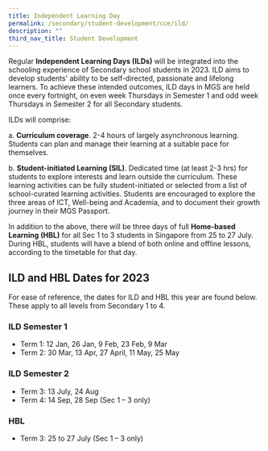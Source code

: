 ```yaml
---
title: Independent Learning Day
permalink: /secondary/student-development/cce/ild/
description: ""
third_nav_title: Student Development
---
```

Regular **Independent Learning Days (ILDs)** will be integrated into the schooling experience of Secondary school students in 2023. ILD aims to develop students' ability to be self-directed, passionate and lifelong learners. To achieve these intended outcomes, ILD days in MGS are held once every fortnight, on even week Thursdays in Semester 1 and odd week Thursdays in Semester 2 for all Secondary students.  
 

ILDs will comprise:

a. **Curriculum coverage**. 2-4 hours of largely asynchronous learning. Students can plan and manage their learning at a suitable pace for themselves.

b. **Student-initiated Learning (SIL)**. Dedicated time (at least 2-3 hrs) for students to explore interests and learn outside the curriculum. These learning activities can be fully student-initiated or selected from a list of school-curated learning activities. Students are encouraged to explore the three areas of ICT, Well-being and Academia, and to document their growth journey in their MGS Passport.  
 

In addition to the above, there will be three days of full **Home-based Learning (HBL)** for all Sec 1 to 3 students in Singapore from 25 to 27 July.  During HBL, students will have a blend of both online and offline lessons, according to the timetable for that day. 


## ILD and HBL Dates for 2023 
For ease of reference, the dates for ILD and HBL this year are found below. These apply to all levels from Secondary 1 to 4.


### ILD Semester 1
- Term 1: 12 Jan, 26 Jan, 9 Feb, 23 Feb, 9 Mar
- Term 2: 30 Mar, 13 Apr, 27 April, 11 May, 25 May

### ILD Semester 2 
- Term 3: 13 July, 24 Aug
- Term 4: 14 Sep, 28 Sep (Sec 1 – 3 only)

### HBL
- Term 3: 25 to 27 July (Sec 1 – 3 only)
 